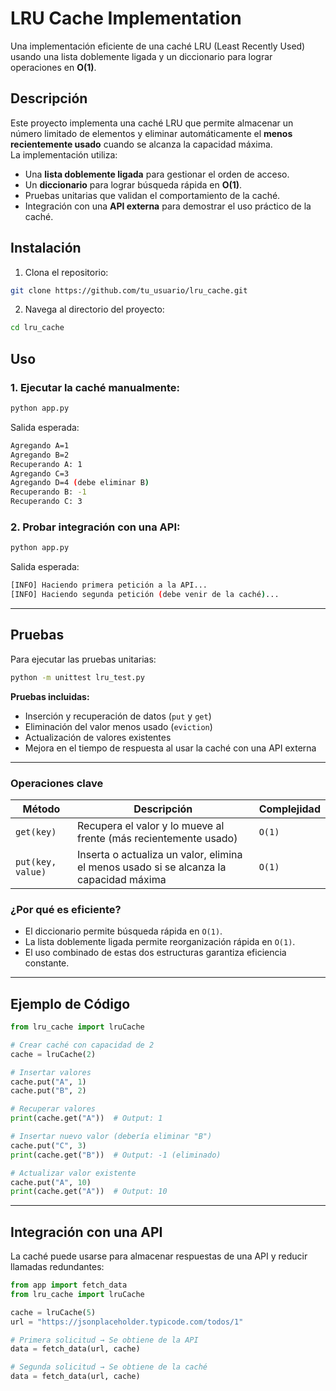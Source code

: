 # LRU Cache Implementation
Una implementación eficiente de una caché LRU (Least Recently Used) usando una lista doblemente ligada y un diccionario para lograr operaciones en **O(1)**.


## Descripción
Este proyecto implementa una caché LRU que permite almacenar un número limitado de elementos y eliminar automáticamente el **menos recientemente usado** cuando se alcanza la capacidad máxima.  
La implementación utiliza:  
- Una **lista doblemente ligada** para gestionar el orden de acceso.  
- Un **diccionario** para lograr búsqueda rápida en **O(1)**.  
- Pruebas unitarias que validan el comportamiento de la caché.  
- Integración con una **API externa** para demostrar el uso práctico de la caché.  


## Instalación
1. Clona el repositorio:  
```bash
git clone https://github.com/tu_usuario/lru_cache.git
```

2. Navega al directorio del proyecto:  
```bash
cd lru_cache
```


## Uso
### 1. Ejecutar la caché manualmente:
```bash
python app.py
```

Salida esperada:
```bash
Agregando A=1
Agregando B=2
Recuperando A: 1
Agregando C=3
Agregando D=4 (debe eliminar B)
Recuperando B: -1
Recuperando C: 3
```

### 2. Probar integración con una API:
```bash
python app.py
```

Salida esperada:
```bash
[INFO] Haciendo primera petición a la API...
[INFO] Haciendo segunda petición (debe venir de la caché)...
```

---

## Pruebas
Para ejecutar las pruebas unitarias:  
```bash
python -m unittest lru_test.py
```

**Pruebas incluidas:**  
- Inserción y recuperación de datos (`put` y `get`)  
- Eliminación del valor menos usado (`eviction`)  
- Actualización de valores existentes  
- Mejora en el tiempo de respuesta al usar la caché con una API externa  

---

### Operaciones clave
| Método | Descripción | Complejidad |
|--------|-------------|-------------|
| `get(key)` | Recupera el valor y lo mueve al frente (más recientemente usado) | `O(1)` |
| `put(key, value)` | Inserta o actualiza un valor, elimina el menos usado si se alcanza la capacidad máxima | `O(1)` |

### ¿Por qué es eficiente?
- El diccionario permite búsqueda rápida en `O(1)`.  
- La lista doblemente ligada permite reorganización rápida en `O(1)`.  
- El uso combinado de estas dos estructuras garantiza eficiencia constante.  

---

## Ejemplo de Código
```python
from lru_cache import lruCache

# Crear caché con capacidad de 2
cache = lruCache(2)

# Insertar valores
cache.put("A", 1)
cache.put("B", 2)

# Recuperar valores
print(cache.get("A"))  # Output: 1

# Insertar nuevo valor (debería eliminar "B")
cache.put("C", 3)
print(cache.get("B"))  # Output: -1 (eliminado)

# Actualizar valor existente
cache.put("A", 10)
print(cache.get("A"))  # Output: 10
```

---

## Integración con una API
La caché puede usarse para almacenar respuestas de una API y reducir llamadas redundantes:  
```python
from app import fetch_data
from lru_cache import lruCache

cache = lruCache(5)
url = "https://jsonplaceholder.typicode.com/todos/1"

# Primera solicitud → Se obtiene de la API
data = fetch_data(url, cache)

# Segunda solicitud → Se obtiene de la caché
data = fetch_data(url, cache)
```


